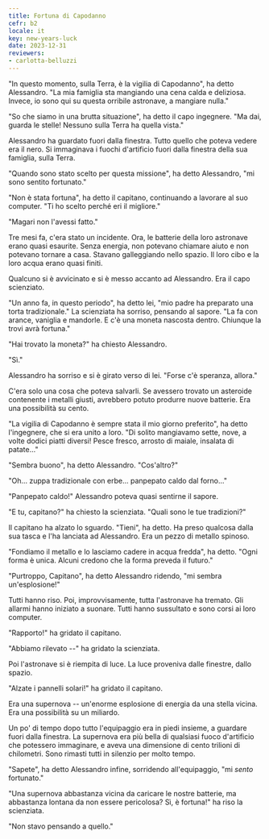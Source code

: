 ```yaml
---
title: Fortuna di Capodanno
cefr: b2
locale: it
key: new-years-luck
date: 2023-12-31
reviewers:
- carlotta-belluzzi
---
```


"In questo momento, sulla Terra, è la vigilia di Capodanno", ha detto Alessandro. "La mia famiglia sta mangiando una cena calda e deliziosa. Invece, io sono qui su questa orribile astronave, a mangiare nulla."

"So che siamo in una brutta situazione", ha detto il capo ingegnere. "Ma dai, guarda le stelle! Nessuno sulla Terra ha quella vista."

Alessandro ha guardato fuori dalla finestra. Tutto quello che poteva vedere era il nero. Si immaginava i fuochi d'artificio fuori dalla finestra della sua famiglia, sulla Terra.

"Quando sono stato scelto per questa missione", ha detto Alessandro, "mi sono sentito fortunato."

"Non è stata fortuna", ha detto il capitano, continuando a lavorare al suo computer. "Ti ho scelto perché eri il migliore."

"Magari non l'avessi fatto."

Tre mesi fa, c'era stato un incidente. Ora, le batterie della loro astronave erano quasi esaurite. Senza energia, non potevano chiamare aiuto e non potevano tornare a casa. Stavano galleggiando nello spazio. Il loro cibo e la loro acqua erano quasi finiti.

Qualcuno si è avvicinato e si è messo accanto ad Alessandro. Era il capo scienziato.

"Un anno fa, in questo periodo", ha detto lei, "mio padre ha preparato una torta tradizionale." La scienziata ha sorriso, pensando al sapore. "La fa con arance, vaniglia e mandorle. E c'è una moneta nascosta dentro. Chiunque la trovi avrà fortuna."

"Hai trovato la moneta?" ha chiesto Alessandro.

"Sì."

Alessandro ha sorriso e si è girato verso di lei. "Forse c'è speranza, allora."

C'era solo una cosa che poteva salvarli. Se avessero trovato un asteroide contenente i metalli giusti, avrebbero potuto produrre nuove batterie. Era una possibilità su cento.

"La vigilia di Capodanno è sempre stata il mio giorno preferito", ha detto l'ingegnere, che si era unito a loro. "Di solito mangiavamo sette, nove, a volte dodici piatti diversi! Pesce fresco, arrosto di maiale, insalata di patate..."

"Sembra buono", ha detto Alessandro. "Cos'altro?"

"Oh... zuppa tradizionale con erbe... panpepato caldo dal forno..."

"Panpepato caldo!" Alessandro poteva quasi sentirne il sapore.

"E tu, capitano?" ha chiesto la scienziata. "Quali sono le tue tradizioni?"

Il capitano ha alzato lo sguardo. "Tieni", ha detto. Ha preso qualcosa dalla sua tasca e l'ha lanciata ad Alessandro. Era un pezzo di metallo spinoso.

"Fondiamo il metallo e lo lasciamo cadere in acqua fredda", ha detto. "Ogni forma è unica. Alcuni credono che la forma preveda il futuro."

"Purtroppo, Capitano", ha detto Alessandro ridendo, "mi sembra un'esplosione!"

Tutti hanno riso. Poi, improvvisamente, tutta l'astronave ha tremato. Gli allarmi hanno iniziato a suonare. Tutti hanno sussultato e sono corsi ai loro computer.

"Rapporto!" ha gridato il capitano.

"Abbiamo rilevato --" ha gridato la scienziata.

Poi l'astronave si è riempita di luce. La luce proveniva dalle finestre, dallo spazio.

"Alzate i pannelli solari!" ha gridato il capitano.

Era una supernova -- un'enorme esplosione di energia da una stella vicina. Era una possibilità su un miliardo.

Un po' di tempo dopo tutto l'equipaggio era in piedi insieme, a guardare fuori dalla finestra. La supernova era più bella di qualsiasi fuoco d'artificio che potessero immaginare, e aveva una dimensione di cento trilioni di chilometri. Sono rimasti tutti in silenzio per molto tempo.

"Sapete", ha detto Alessandro infine, sorridendo all'equipaggio, "mi *sento* fortunato."

"Una supernova abbastanza vicina da caricare le nostre batterie, ma abbastanza lontana da non essere pericolosa? Sì, è fortuna!" ha riso la scienziata.

"Non stavo pensando a quello."
